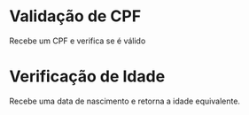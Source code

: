 # Validação de CPF
Recebe um CPF e verifica se é válido

# Verificação de Idade
Recebe uma data de nascimento e retorna a idade equivalente.

